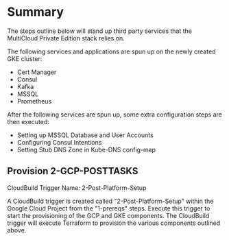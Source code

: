 # Summary
The steps outline below will stand up third party services that the MultiCloud Private Edition stack relies on. 

The following services and applications are spun up on the newly created GKE cluster:
- Cert Manager
- Consul
- Kafka
- MSSQL
- Prometheus

After the following services are spun up, some extra configuration steps are then executed:
- Setting up MSSQL Database and User Accounts
- Configuring Consul Intentions
- Setting Stub DNS Zone in Kube-DNS config-map

## Provision 2-GCP-POSTTASKS
CloudBuild Trigger Name: 2-Post-Platform-Setup

A CloudBuild trigger is created called "2-Post-Platform-Setup" within the Google Cloud Project from the "1-prereqs" steps. Execute this trigger to start the provisioning of the GCP and GKE components. The CloudBuild trigger will execute Terraform to provision the various components outlined above. 